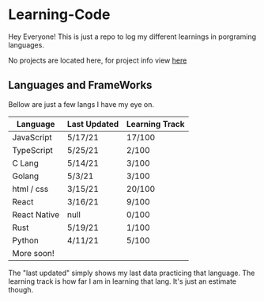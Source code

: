 # Learning-Code

Hey Everyone! This is just a repo to log my different learnings in porgraming languages.

No projects are located here, for project info view [here](https://github.com/ThatGuyJamal)

## Languages and FrameWorks

Bellow are just a few langs I have my eye on.

| Language     | Last Updated | Learning Track |
| ------------ | ------------ | -------------- |
| JavaScript   | 5/17/21      | 17/100         |
| TypeScript   | 5/25/21       | 2/100          |
| C Lang       | 5/14/21      | 3/100          |
| Golang       | 5/3/21       | 3/100          |
| html / css   | 3/15/21      | 20/100         |
| React        | 3/16/21      | 9/100          |
| React Native | null         | 0/100          |
| Rust         | 5/19/21      | 1/100          |
| Python       | 4/11/21      | 5/100          |
| More soon!   |              |                |

The "last updated" simply shows my last data practicing that language. The learning track is how far I am in learning that lang. It's just an estimate though.
